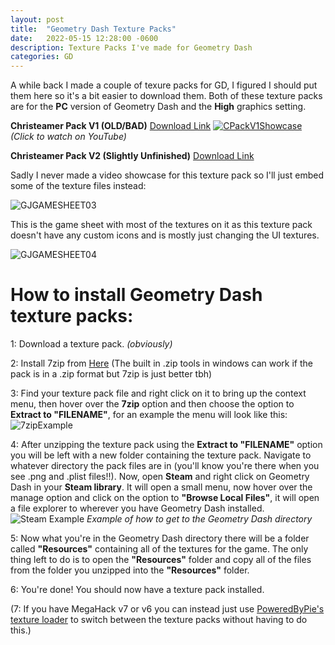 ```yaml
---
layout: post
title:  "Geometry Dash Texture Packs"
date:   2022-05-15 12:28:00 -0600
description: Texture Packs I've made for Geometry Dash
categories: GD
---
```


A while back I made a couple of texure packs for GD, I figured I should put them here so it's a bit easier to download them. 
Both of these texture packs are for the **PC** version of Geometry Dash and the **High** graphics setting.

**Christeamer Pack V1 (OLD/BAD)**
[Download Link](https://drive.google.com/drive/folders/1cFMP8LUsRA4Ehnn7fXj1GMe7dnhaT-AI?usp=sharing)
[![CPackV1Showcase](https://i9.ytimg.com/vi/0f-TwTV0p6A/maxresdefault.jpg?time=1652718000000&sqp=CLDziZQG&rs=AOn4CLCwvth8zShZDDkQdG6q8zSTHHo7DA)](https://www.youtube.com/watch?v=0f-TwTV0p6A&ab "Showcase of the old pack!")
*(Click to watch on YouTube)*

**Christeamer Pack V2 (Slightly Unfinished)**
[Download Link](https://drive.google.com/drive/folders/1Br1SbnGqJ_E5FeHCtPLc6fceJsrUwjAU?usp=sharing)

Sadly I never made a video showcase for this texture pack so I'll just embed some of the texture files instead:

![GJGAMESHEET03](https://i.imgur.com/Rl2oDEx.jpg "Some textures")

This is the game sheet with most of the textures on it as this texture pack doesn't have any custom icons and is mostly just changing the UI textures.

![GJGAMESHEET04](https://i.imgur.com/lIVWGmw.png "Some more textures")

# How to install Geometry Dash texture packs:

1: Download a texture pack. *(obviously)*

2: Install 7zip from [Here](https://www.7-zip.org/) (The built in .zip tools in windows can work if the pack is in a .zip format but 7zip is just better tbh)

3: Find your texture pack file and right click on it to bring up the context menu, then hover over the **7zip** option and then choose the option to **Extract to "FILENAME\"**, for an example the menu will look like this:
![7zipExample](https://i.imgur.com/MQc3E9F.png "How to unzip")

4: After unzipping the texture pack using the **Extract to "FILENAME\"** option you will be left with a new folder containing the texture pack. Navigate to whatever directory the pack files are in (you'll know you're there when you see .png and .plist files!!). Now, open **Steam** and right click on Geometry Dash in your **Steam library**. It will open a small menu, now hover over the manage option and click on the option to **"Browse Local Files"**, it will open a file explorer to wherever you have Geometry Dash installed.
![Steam Example](https://i.imgur.com/eUjWEvD.png "How to get to GD directory")
*Example of how to get to the Geometry Dash directory*

5: Now what you're in the Geometry Dash directory there will be a folder called **"Resources"** containing all of the textures for the game. The only thing left to do is to open the  **"Resources"** folder and copy all of the files from the folder you unzipped into the **"Resources"** folder.

6: You're done! You should now have a texture pack installed.

(7: If you have MegaHack v7 or v6 you can instead just use [PoweredByPie's texture loader](https://github.com/poweredbypie/textureldr/releases) to switch between the texture packs without having to do this.)

